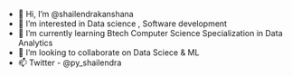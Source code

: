 - 👋 Hi, I’m @shailendrakanshana
- 👀 I’m interested in Data science , Software development
- 🌱 I’m currently learning Btech Computer Science Specialization in Data Analytics
- 💞️ I’m looking to collaborate on Data Sciece & ML
- 📫 Twitter - @py_shailendra

<!---
shailendrakanshana/shailendrakanshana is a ✨ special ✨ repository because its `README.md` (this file) appears on your GitHub profile.
You can click the Preview link to take a look at your changes.
--->
